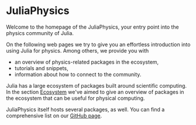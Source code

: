# JuliaPhysics

Welcome to the homepage of the JuliaPhysics, your entry point into the physics community of Julia.

On the following web pages we try to give you an effortless introduction into using Julia for physics. Among others, we provide you with

* an overview of physics-related packages in the ecosystem,
* tutorials and snippets,
* information about how to connect to the community.

Julia has a large ecosystem of packages built around scientific computing. In the section [Ecosystem](@ref) we've aimed to give an overview of packages in the ecosystem that can be useful for physical computing.

JuliaPhysics itself hosts several packages, as well. You can find a comprehensive list on our [GitHub page](https://github.com/juliaphysics).

